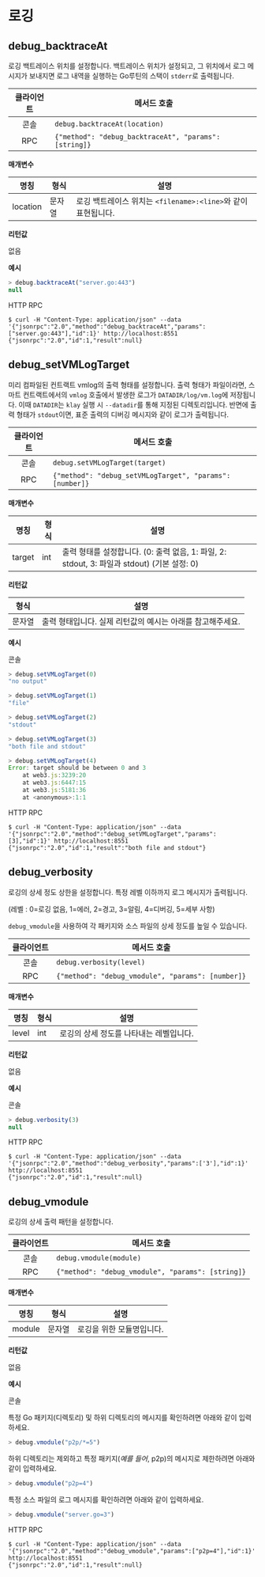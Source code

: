 # 로깅 <a id="logging"></a>

## debug_backtraceAt <a id="debug_backtraceat"></a>

로깅 백트레이스 위치를 설정합니다. 백트레이스 위치가 설정되고, 그 위치에서 로그 메시지가 보내지면 로그 내역을 실행하는 Go루틴의 스택이 `stderr`로 출력됩니다.

| 클라이언트 | 메서드 호출                                                |
|:-----:| ----------------------------------------------------- |
|  콘솔   | `debug.backtraceAt(location)`                         |
|  RPC  | `{"method": "debug_backtraceAt", "params": [string]}` |

**매개변수**

| 명칭       | 형식  | 설명                                                      |
| -------- | --- | ------------------------------------------------------- |
| location | 문자열 | 로깅 백트레이스 위치는 `<filename>:<line>`와 같이 표현됩니다. |

**리턴값**

없음

**예시**

``` javascript
> debug.backtraceAt("server.go:443")
null
```

HTTP RPC

```shell
$ curl -H "Content-Type: application/json" --data '{"jsonrpc":"2.0","method":"debug_backtraceAt","params":["server.go:443"],"id":1}' http://localhost:8551
{"jsonrpc":"2.0","id":1,"result":null}
```


## debug_setVMLogTarget <a id="debug_setvmlogtarget"></a>

미리 컴파일된 컨트랙트 vmlog의 출력 형태를 설정합니다.  출력 형태가 파일이라면, 스마트 컨트랙트에서의 `vmlog` 호출에서 발생한 로그가 `DATADIR/log/vm.log`에 저장됩니다.  이때 `DATADIR`는 `klay` 실행 시 `--datadir`를 통해 지정된 디렉토리입니다.  반면에 출력 형태가 `stdout`이면, 표준 출력의 디버깅 메시지와 같이 로그가 출력됩니다.

| 클라이언트 | 메서드 호출                                                   |
|:-----:| -------------------------------------------------------- |
|  콘솔   | `debug.setVMLogTarget(target)`                           |
|  RPC  | `{"method": "debug_setVMLogTarget", "params": [number]}` |

**매개변수**

| 명칭     | 형식  | 설명                                                                   |
| ------ | --- | -------------------------------------------------------------------- |
| target | int | 출력 형태를 설정합니다. (0: 출력 없음, 1: 파일, 2: stdout, 3: 파일과 stdout) (기본 설정: 0) |

**리턴값**

| 형식  | 설명                                 |
| --- | ---------------------------------- |
| 문자열 | 출력 형태입니다.  실제 리턴값의 예시는 아래를 참고해주세요. |

**예시**

콘솔
```javascript
> debug.setVMLogTarget(0)
"no output"

> debug.setVMLogTarget(1)
"file"

> debug.setVMLogTarget(2)
"stdout"

> debug.setVMLogTarget(3)
"both file and stdout"

> debug.setVMLogTarget(4)
Error: target should be between 0 and 3
    at web3.js:3239:20
    at web3.js:6447:15
    at web3.js:5181:36
    at <anonymous>:1:1
```
HTTP RPC
```shell
$ curl -H "Content-Type: application/json" --data '{"jsonrpc":"2.0","method":"debug_setVMLogTarget","params":[3],"id":1}' http://localhost:8551
{"jsonrpc":"2.0","id":1,"result":"both file and stdout"}
```


## debug_verbosity <a id="debug_verbosity"></a>

로깅의 상세 정도 상한을 설정합니다. 특정 레벨 이하까지 로그 메시지가 출력됩니다.

(레벨 :  0=로깅 없음, 1=에러, 2=경고, 3=알림, 4=디버깅, 5=세부 사항)

`debug_vmodule`을 사용하여 각 패키지와 소스 파일의 상세 정도를 높일 수 있습니다.

| 클라이언트 | 메서드 호출                                            |
|:-----:| ------------------------------------------------- |
|  콘솔   | `debug.verbosity(level)`                          |
|  RPC  | `{"method": "debug_vmodule", "params": [number]}` |

**매개변수**

| 명칭    | 형식  | 설명                     |
| ----- | --- | ---------------------- |
| level | int | 로깅의 상세 정도를 나타내는 레벨입니다. |

**리턴값**

없음

**예시**

콘솔
```javascript
> debug.verbosity(3)
null
```
HTTP RPC
```shell
$ curl -H "Content-Type: application/json" --data '{"jsonrpc":"2.0","method":"debug_verbosity","params":['3'],"id":1}' http://localhost:8551
{"jsonrpc":"2.0","id":1,"result":null}
```


## debug_vmodule <a id="debug_vmodule"></a>

로깅의 상세 출력 패턴을 설정합니다.

| 클라이언트 | 메서드 호출                                            |
|:-----:| ------------------------------------------------- |
|  콘솔   | `debug.vmodule(module)`                           |
|  RPC  | `{"method": "debug_vmodule", "params": [string]}` |

**매개변수**

| 명칭     | 형식  | 설명             |
| ------ | --- | -------------- |
| module | 문자열 | 로깅을 위한 모듈명입니다. |

**리턴값**

없음

**예시**

콘솔

특정 Go 패키지(디렉토리) 및 하위 디렉토리의 메시지를 확인하려면 아래와 같이 입력하세요.

```javascript
> debug.vmodule("p2p/*=5")
```

하위 디렉토리는 제외하고 특정 패키지(*예를 들어*, p2p)의 메시지로 제한하려면 아래와 같이 입력하세요.

```javascript
> debug.vmodule("p2p=4")
```

특정 소스 파일의 로그 메시지를 확인하려면 아래와 같이 입력하세요.

```javascript
> debug.vmodule("server.go=3")
```

HTTP RPC

```shell
$ curl -H "Content-Type: application/json" --data '{"jsonrpc":"2.0","method":"debug_vmodule","params":["p2p=4"],"id":1}' http://localhost:8551
{"jsonrpc":"2.0","id":1,"result":null}
```

